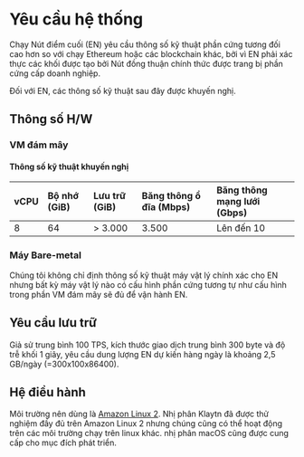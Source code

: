 # Yêu cầu hệ thống <a id="system-requirements"></a>

Chạy Nút điểm cuối (EN) yêu cầu thông số kỹ thuật phần cứng tương đối cao hơn so với chạy Ethereum hoặc các blockchain khác, bởi vì EN phải xác thực các khối được tạo bởi Nút đồng thuận chính thức được trang bị phần cứng cấp doanh nghiệp.

Đối với EN, các thông số kỹ thuật sau đây được khuyến nghị.

## Thông số H/W <a id="h-w-specification"></a>

### VM đám mây <a id="cloud-vm"></a>

#### Thông số kỹ thuật khuyến nghị <a id="recommended-specification-based-on-aws"></a>

| vCPU | Bộ nhớ (GiB) | Lưu trữ (GiB) | Băng thông ổ đĩa (Mbps) | Băng thông mạng lưới (Gbps) |
|:---- |:------------ |:------------- |:----------------------- |:--------------------------- |
| 8    | 64           | > 3.000       | 3.500                   | Lên đến 10                  |

### Máy Bare-metal <a id="bare-metal-machine"></a>

Chúng tôi không chỉ định thông số kỹ thuật máy vật lý chính xác cho EN nhưng bất kỳ máy vật lý nào có cấu hình phần cứng tương tự như cấu hình trong phần VM đám mây sẽ đủ để vận hành EN.

## Yêu cầu lưu trữ <a id="storage-requirements"></a>

Giả sử trung bình 100 TPS, kích thước giao dịch trung bình 300 byte và độ trễ khối 1 giây, yêu cầu dung lượng EN dự kiến hàng ngày là khoảng 2,5 GB/ngày (=300x100x86400).

## Hệ điều hành <a id="operating-system"></a>

Môi trường nên dùng là [Amazon Linux 2](https://aws.amazon.com/ko/about-aws/whats-new/2017/12/introducing-amazon-linux-2/). Nhị phân Klaytn đã được thử nghiệm đầy đủ trên Amazon Linux 2 nhưng chúng cũng có thể hoạt động trên các môi trường chạy trên linux khác. nhị phân macOS cũng được cung cấp cho mục đích phát triển. 

